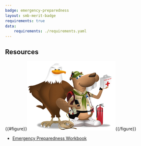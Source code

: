 ```yaml
---
badge: emergency-preparedness
layout: smb-merit-badge
requirements: true
data:
    requirements: ./requirements.yaml
---
```


## Resources

{{#figure}}<img src="emergency-preparedness-bucky.jpg" class="W(100%)" />{{/figure}}
* [Emergency Preparedness Workbook](emergency-preparedness-workbook.pdf)
